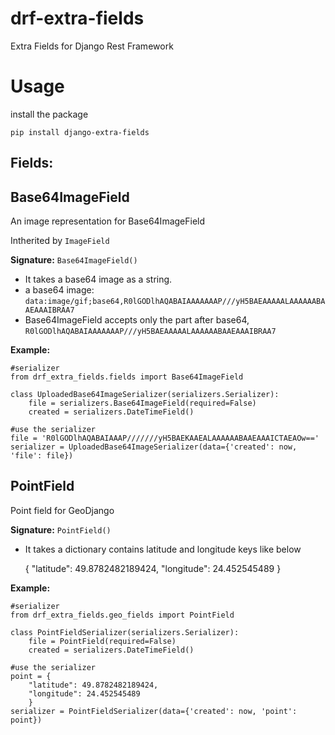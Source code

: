 drf-extra-fields
================

Extra Fields for Django Rest Framework

Usage
================
 
 install the package
 
 `pip install django-extra-fields`



Fields:
----------------


## Base64ImageField

An image representation for Base64ImageField

Intherited by `ImageField`

**Signature:** `Base64ImageField()`

 - It takes a base64 image as a string.
 - a base64 image:  `data:image/gif;base64,R0lGODlhAQABAIAAAAAAAP///yH5BAEAAAAALAAAAAABAAEAAAIBRAA7`
 - Base64ImageField accepts only the part after base64, `R0lGODlhAQABAIAAAAAAAP///yH5BAEAAAAALAAAAAABAAEAAAIBRAA7`

 **Example:**

    #serializer
    from drf_extra_fields.fields import Base64ImageField

    class UploadedBase64ImageSerializer(serializers.Serializer):
        file = serializers.Base64ImageField(required=False)
        created = serializers.DateTimeField()

    #use the serializer
    file = 'R0lGODlhAQABAIAAAP///////yH5BAEKAAEALAAAAAABAAEAAAICTAEAOw=='
    serializer = UploadedBase64ImageSerializer(data={'created': now, 'file': file})
    

## PointField

Point field for GeoDjango


**Signature:** `PointField()`

 - It takes a dictionary contains latitude and longitude keys like below


    {
        "latitude": 49.8782482189424,
        "longitude": 24.452545489
    }

    
**Example:**

    #serializer
    from drf_extra_fields.geo_fields import PointField

    class PointFieldSerializer(serializers.Serializer):
        file = PointField(required=False)
        created = serializers.DateTimeField()

    #use the serializer
    point = {
        "latitude": 49.8782482189424,
        "longitude": 24.452545489
        }    
    serializer = PointFieldSerializer(data={'created': now, 'point': point})

